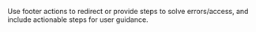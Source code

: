 Use footer actions to redirect or provide steps to solve errors/access, and include actionable steps for user guidance.